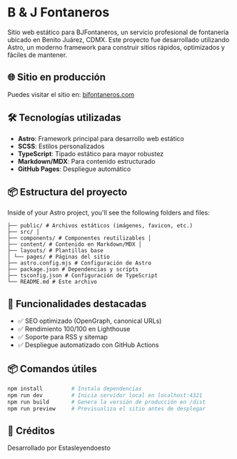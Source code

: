 # B & J Fontaneros

Sitio web estático para BJFontaneros, un servicio profesional de fontanería ubicado en Benito Juárez, CDMX. Este proyecto fue desarrollado utilizando Astro, un moderno framework para construir sitios rápidos, optimizados y fáciles de mantener.

## 🌐 Sitio en producción

Puedes visitar el sitio en: [bjfontaneros.com](https://bjfontaneros.com/)

## 🛠️ Tecnologías utilizadas

- **Astro**: Framework principal para desarrollo web estático  
- **SCSS**: Estilos personalizados  
- **TypeScript**: Tipado estático para mayor robustez  
- **Markdown/MDX**: Para contenido estructurado  
- **GitHub Pages**: Despliegue automático  

## 📦 Estructura del proyecto

Inside of your Astro project, you'll see the following folders and files:

```text
├── public/ # Archivos estáticos (imágenes, favicon, etc.) 
├── src/ │ 
├── components/ # Componentes reutilizables │ 
├── content/ # Contenido en Markdown/MDX │ 
├── layouts/ # Plantillas base 
│ └── pages/ # Páginas del sitio 
├── astro.config.mjs # Configuración de Astro 
├── package.json # Dependencias y scripts 
├── tsconfig.json # Configuración de TypeScript 
└── README.md # Este archivo
```

## 🚀 Funcionalidades destacadas

- ✅ SEO optimizado (OpenGraph, canonical URLs)  
- ✅ Rendimiento 100/100 en Lighthouse  
- ✅ Soporte para RSS y sitemap  
- ✅ Despliegue automatizado con GitHub Actions  

## 📦 Comandos útiles

```bash
npm install         # Instala dependencias
npm run dev         # Inicia servidor local en localhost:4321
npm run build       # Genera la versión de producción en /dist
npm run preview     # Previsualiza el sitio antes de desplegar
```

## 👥 Créditos

Desarrollado por Estasleyendoesto
